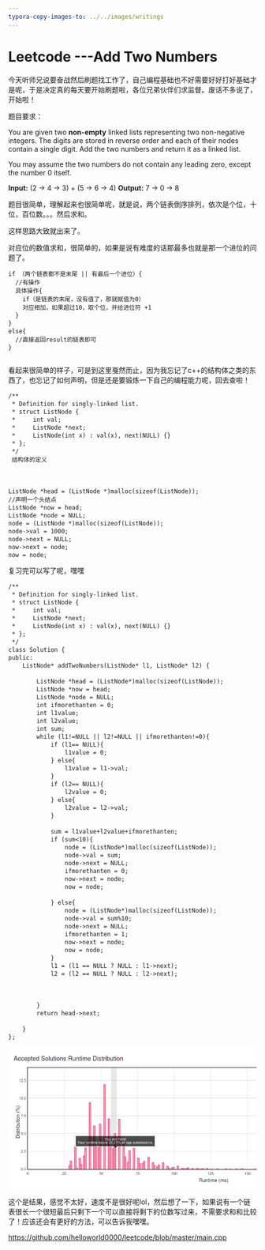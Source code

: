 ```yaml
---
typora-copy-images-to: ../../images/writings
---
```


# Leetcode ---Add Two Numbers

今天听师兄说要奋战然后刷题找工作了，自己编程基础也不好需要好好打好基础才是呢，于是决定真的每天要开始刷题啦，各位兄弟伙伴们求监督。废话不多说了，开始啦！



题目要求：

You are given two **non-empty** linked lists representing two non-negative integers. The digits are stored in reverse order and each of their nodes contain a single digit. Add the two numbers and return it as a linked list.

You may assume the two numbers do not contain any leading zero, except the number 0 itself.

**Input:** (2 -> 4 -> 3) + (5 -> 6 -> 4)
**Output:** 7 -> 0 -> 8

题目很简单，理解起来也很简单呢，就是说，两个链表倒序排列，依次是个位，十位，百位数。。。然后求和。

这样思路大致就出来了。

对应位的数值求和，很简单的，如果是说有难度的话那最多也就是那一个进位的问题了。

```
if （两个链表都不是末尾 || 有最后一个进位）{
  //有操作
  具体操作{
    if（是链表的末尾，没有值了，那就赋值为0）
    对应相加，如果超过10，取个位，并给进位符 +1
  }
}
else{
  //直接返回result的链表即可
}
```

```

```

看起来很简单的样子，可是到这里戛然而止，因为我忘记了c++的结构体之类的东西了，也忘记了如何声明，但是还是要锻炼一下自己的编程能力呢，回去查啦！

```
/**
 * Definition for singly-linked list.
 * struct ListNode {
 *     int val;
 *     ListNode *next;
 *     ListNode(int x) : val(x), next(NULL) {}
 * };
 */
 结构体的定义



ListNode *head = (ListNode *)malloc(sizeof(ListNode));
//声明一个头结点
ListNode *now = head;
ListNode *node = NULL;
node = (ListNode *)malloc(sizeof(ListNode));
node->val = 1000;
node->next = NULL;
now->next = node;
now = node;
```

复习完可以写了呢，嘿嘿

```
/**
 * Definition for singly-linked list.
 * struct ListNode {
 *     int val;
 *     ListNode *next;
 *     ListNode(int x) : val(x), next(NULL) {}
 * };
 */
class Solution {
public:
    ListNode* addTwoNumbers(ListNode* l1, ListNode* l2) {
        
        ListNode *head = (ListNode*)malloc(sizeof(ListNode));
        ListNode *now = head;
        ListNode *node = NULL;
        int ifmorethanten = 0;
        int l1value;
        int l2value;
        int sum;
        while (l1!=NULL || l2!=NULL || ifmorethanten!=0){
            if (l1== NULL){
                l1value = 0;
            } else{
                l1value = l1->val;
            }
            if (l2== NULL){
                l2value = 0;
            } else{
                l2value = l2->val;
            }
    
            sum = l1value+l2value+ifmorethanten;
            if (sum<10){
                node = (ListNode*)malloc(sizeof(ListNode));
                node->val = sum;
                node->next = NULL;
                ifmorethanten = 0;
                now->next = node;
                now = node;
    
            } else{
                node = (ListNode*)malloc(sizeof(ListNode));
                node->val = sum%10;
                node->next = NULL;
                ifmorethanten = 1;
                now->next = node;
                now = node;
            }
            l1 = (l1 == NULL ? NULL : l1->next);
            l2 = (l2 == NULL ? NULL : l2->next);
    
    
    
        }
        return head->next;
        
    }
};
```

![1489323559245](../../images/writings/1489323559245.png)

这个是结果，感觉不太好，速度不是很好呢lol，然后想了一下，如果说有一个链表很长一个很短最后只剩下一个可以直接将剩下的位数写过来，不需要求和和比较了！应该还会有更好的方法，可以告诉我嘿嘿。

https://github.com/helloworld0000/leetcode/blob/master/main.cpp 